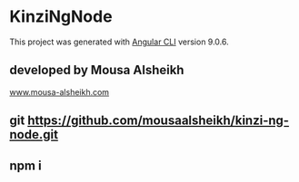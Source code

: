# KinziNgNode

This project was generated with [Angular CLI](https://github.com/angular/angular-cli) version 9.0.6.

## developed by Mousa Alsheikh

www.mousa-alsheikh.com

## git https://github.com/mousaalsheikh/kinzi-ng-node.git

## npm i
